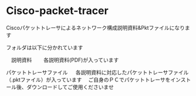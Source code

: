 # Cisco-packet-tracer

Ciscoパケットトレーサによるネットワーク構成説明資料&Pktファイルになります

フォルダは以下に分かれています

　説明資料
 　　各説明資料(PDF)が入っています

  
  パケットトレーサファイル
  　 各説明資料に対応したパケットトレーサファイル（.pktファイル）が入っています
    　ご自身のＰＣでパケットトレーサをインストール後、ダウンロードしてご使用くださいませ

     



　
